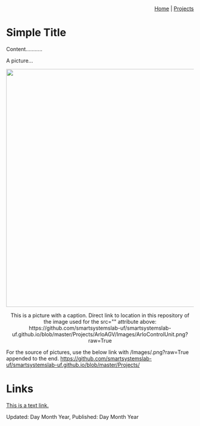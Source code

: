 <p align="right">
<a href="https://smartsystemslab-uf.github.io">Home</a> | <a href="https://smartsystemslab-uf.github.io/Projects/">Projects</a>
</p>

# Simple Title

Content...........




A picture...

<p align="center"> <img width="640" src="https://github.com/smartsystemslab-uf/smartsystemslab-uf.github.io/blob/master/Projects/ArloAGV/Images/ArloControlUnit.png?raw=True"/> </p>
<p align="center">
	This is a picture with a caption. Direct link to location in this repository of the image used for the src="" attribute above: https://github.com/smartsystemslab-uf/smartsystemslab-uf.github.io/blob/master/Projects/ArloAGV/Images/ArloControlUnit.png?raw=True
</p>

For the source of pictures, use the below link with <YourProjectFolder>/Images/<YourImage>.png?raw=True appended to the end.
https://github.com/smartsystemslab-uf/smartsystemslab-uf.github.io/blob/master/Projects/



# Links
[This is a text link.](https://googe.com)




Updated: Day Month Year, Published: Day Month Year
